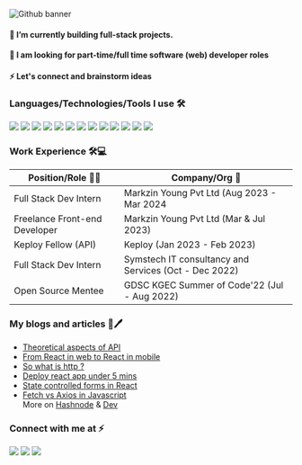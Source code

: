  <!-- ![png_20220906_120237_0000](https://user-images.githubusercontent.com/95040233/189095305-74a033b7-07ed-4af3-ab7f-399cc5afd091.png)-->
 ![Github banner](https://user-images.githubusercontent.com/95040233/197403743-003761ad-04db-4099-bea3-320c4d0524d7.png)

<!--<p align="center"><img src="https://readme-typing-svg.herokuapp.com?font=Lobster&size=30&duration=6000&color=9D38EE&background=7FFCFF00&center=true&height=69&lines=Welcome+to+my+github+profile!;I+am+a+web2.0+developer;I+am+pursuing+Btech+in+CSE;I+am+currently+learning+to+solve+problems"/></p> -->

<h4>🌱 I’m currently building full-stack projects.</h4>
<h4>👯 I am looking for part-time/full time software (web) developer roles</h4>
<h4>⚡ Let's connect and brainstorm ideas </h4>

<h3 align="left"> Languages/Technologies/Tools I use 🛠</h3>
<p align="left"> <img src="https://img.shields.io/badge/HTML5-E34F26?style=for-the-badge&logo=html5&logoColor=white"> <img src="https://img.shields.io/badge/CSS3-1572B6?style=for-the-badge&logo=css3&logoColor=white"> <img src="https://img.shields.io/badge/JavaScript-323330?style=for-the-badge&logo=javascript&logoColor=F7DF1E"> <img src="https://img.shields.io/badge/Sass-CC6699?style=for-the-badge&logo=sass&logoColor=white"> <img src="https://img.shields.io/badge/React-20232A?style=for-the-badge&logo=react&logoColor=61DAFB"/> <img src="https://img.shields.io/badge/Node.js-339933?style=for-the-badge&logo=nodedotjs&logoColor=white"/> <img src="https://img.shields.io/badge/Express.js-000000?style=for-the-badge&logo=express&logoColor=white"/> <img src="https://img.shields.io/badge/MongoDB-4EA94B?style=for-the-badge&logo=mongodb&logoColor=white"/> <img src="https://img.shields.io/badge/GitHub%20Pages-222222?style=for-the-badge&logo=GitHub%20Pages&logoColor=white"/> <img src="https://img.shields.io/badge/C-00599C?style=for-the-badge&logo=c&logoColor=white"> <img src="https://img.shields.io/badge/Java-ED8B00?style=for-the-badge&logo=java&logoColor=white"> <img src="https://img.shields.io/badge/GitHub-100000?style=for-the-badge&logo=github&logoColor=white"> <img src="https://img.shields.io/badge/GIT-E44C30?style=for-the-badge&logo=git&logoColor=white">

<h3>Work Experience 🛠💻</h3>

| Position/Role 👨‍💻 |   Company/Org 🏢 |
----------------|-----------------------
| Full Stack Dev Intern | Markzin Young Pvt Ltd (Aug 2023 - Mar 2024|
| Freelance Front-end Developer | Markzin Young Pvt Ltd (Mar & Jul 2023)| 
| Keploy Fellow (API)  |   Keploy (Jan 2023 - Feb 2023)  |
| Full Stack Dev Intern |  Symstech IT consultancy and Services (Oct - Dec 2022) |
| Open Source Mentee | GDSC KGEC Summer of Code'22 (Jul - Aug 2022) |


 <h3>My blogs and articles 📄🖊</h3>
 
 - <a href="https://roy-blogs.hashnode.dev/theoretical-aspects-of-api" target ="_blank"> Theoretical aspects of API </a>
 - <a href="https://roy-blogs.hashnode.dev/from-react-in-web-to-react-in-mobile" target="_blank"> From React in web to React in mobile </a>
 - <a href="https://dev.to/suman373_30/so-what-is-http--4kb4" target="_blank"> So what is http ?</a>
 - <a href="https://dev.to/suman373_30/deploy-your-static-react-app-under-5mins-4oij" target="_blank"> Deploy react app under 5 mins</a>
 - <a href="https://dev.to/suman373_30/controlled-form-in-react-js-2blg" target="_blank"> State controlled forms in React </a>
 - <a href="https://dev.to/suman373_30/fetch-vs-axios-in-javascript-4oj0" target="_blank"> Fetch vs Axios in Javascript </a> <br/>
 More on
 [Hashnode](https://roy-blogs.hashnode.dev) & [Dev](https://dev.to/suman373)

<!-- Social media-->
<h3 align="left">Connect with me at ⚡</h3>
<p align="left">
<a href="https://codepen.io/suman373" target="_blank"><img src="https://img.shields.io/badge/Codepen-000000?style=for-the-badge&logo=codepen&logoColor=white"/></a>
<a href="https://www.linkedin.com/in/sumanroy369" target="_blank"><img src="https://img.shields.io/badge/LinkedIn-0077B5?style=for-the-badge&logo=linkedin&logoColor=white"/></a> 
<a href="https://github.com/Suman373" target="_blank"><img src="https://img.shields.io/badge/GitHub-100000?style=for-the-badge&logo=github&logoColor=white"/></a>
</p>
<!-- <details align="left">
   <summary><h3>GitHub stats 🚀</h3></summary>
   
   ![Suman's GitHub stats](https://github-readme-stats.vercel.app/api?username=suman373&show_icons=true&theme=merko) </br>
   [![Top Langs](https://github-readme-stats.vercel.app/api/top-langs/?username=suman373&layout=compact&theme=merko&langs_count=10)](https://github.com/anuraghazra/github-readme-stats)
   
  <img align="center" src="https://github-profile-trophy.vercel.app/?username=Suman373&theme=juicyfresh">

 </details> -->
 
 
 


